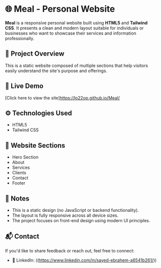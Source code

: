 # 🌐 Meal - Personal Website

**Meal** is a responsive personal website built using **HTML5** and **Tailwind CSS**. It presents a clean and modern layout suitable for individuals or businesses who want to showcase their services and information professionally.

## 🎯 Project Overview

This is a static website composed of multiple sections that help visitors easily understand the site's purpose and offerings.

## 🔗 Live Demo

[Click here to view the site]https://lo22op.github.io/Meal/

<!-- Replace the above link with your actual deployed site URL -->

## ⚙️ Technologies Used

- HTML5  
- Tailwind CSS

## 🧱 Website Sections

- Hero Section  
- About  
- Services  
- Clients  
- Contact  
- Footer

## 📌 Notes

- This is a static design (no JavaScript or backend functionality).
- The layout is fully responsive across all device sizes.
- The project focuses on front-end design using modern UI principles.

## 📬 Contact

If you'd like to share feedback or reach out, feel free to connect:

- 🔗 LinkedIn: ((https://www.linkedin.com/in/sayed-ebrahem-a6541b261/))
